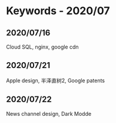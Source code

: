 # Keywords - 2020/07

## 2020/07/16

Cloud SQL, nginx, google cdn

## 2020/07/21

Apple design, 半泽直树2, Google patents

## 2020/07/22

News channel design, Dark Modde



